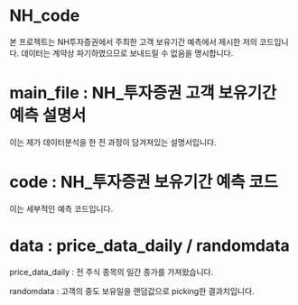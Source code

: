 # NH_code
본 프로젝트는 NH투자증권에서 주최한 고객 보유기간 예측에서 제시한 저의 코드입니다. 데이터는 계약상 파기하였으므로 보내드릴 수 없음을 명시합니다.

# main_file : NH_투자증권 고객 보유기간 예측 설명서
이는 제가 데이터분석을 한 전 과정이 담겨져있는 설명서입니다.

# code : NH_투자증권 보유기간 예측 코드
이는 세부적인 예측 코드입니다.

# data : price_data_daily / randomdata

price_data_daily : 전 주식 종목의 일간 종가를 가져왔습니다.

randomdata : 고객의 중도 보유일을 랜덤값으로 picking한 결과치입니다.
